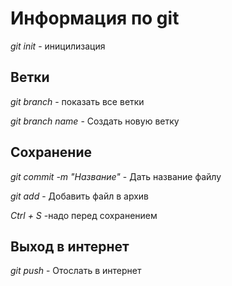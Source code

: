 # Информация по git
<i>git init </i> - иницилизация
## Ветки
<i>git branch </i> - показать все ветки

<i>git branch name </i> - Создать новую ветку
## Сохранение
<i>git commit  -m "Название" </i> - Дать название файлу

<i>git add </i> - Добавить файл в архив

<i> Ctrl + S </i> -надо перед сохранением
## Выход в интернет
<i> git push </i> - Отослать в интернет